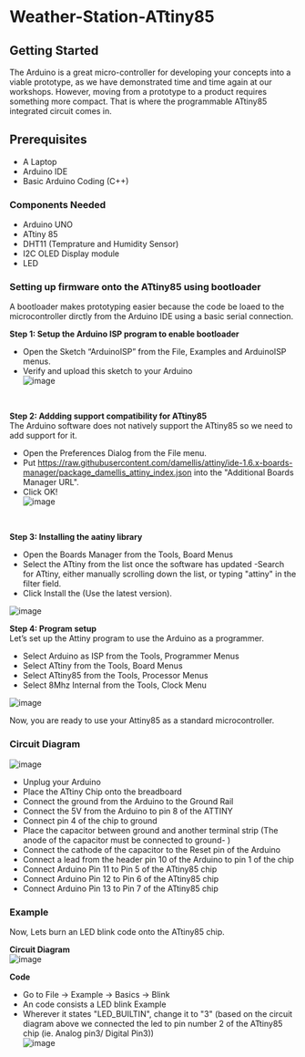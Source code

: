 # Weather-Station-ATtiny85

## Getting Started
The Arduino is a great micro-controller for developing your concepts into a viable prototype, as we have demonstrated time and time again at our workshops. However, moving from a prototype to a product requires something more compact. That is where the programmable ATtiny85 integrated circuit comes in. <br/>

## Prerequisites
- A Laptop
- Arduino IDE
- Basic Arduino Coding (C++)

### Components Needed
- Arduino UNO
- ATtiny 85
- DHT11 (Temprature and Humidity Sensor)
- I2C OLED Display module 
- LED 

### Setting up firmware onto the ATtiny85 using bootloader
A bootloader makes prototyping easier because the code be loaed to the microcontroller dirctly from the Arduino IDE using a basic serial connection. <br/>

**Step 1: Setup the Arduino ISP program to enable bootloader** <br/>
- Open the Sketch “ArduinoISP” from the File, Examples and ArduinoISP menus.
- Verify and upload this sketch to your Arduino <br/>
![image](https://user-images.githubusercontent.com/10446090/42948927-9d9b9774-8b81-11e8-978a-f159ba70ea36.png)
<br/>

**Step 2: Addding support compatibility for ATtiny85**  <br/>
The Arduino software does not natively support the ATtiny85 so we need to add support for it. <br/>
- Open the Preferences Dialog from the File menu.
- Put https://raw.githubusercontent.com/damellis/attiny/ide-1.6.x-boards-manager/package_damellis_attiny_index.json into the "Additional Boards Manager URL".
- Click OK! <br/>
![image](https://user-images.githubusercontent.com/10446090/42949180-4229593e-8b82-11e8-899d-63276bce5115.png)
<br/>

**Step 3: Installing the aatiny library** <br/>
- Open the Boards Manager from the Tools, Board Menus
- Select the ATtiny from the list once the software has updated
-Search for ATtiny, either manually scrolling down the list, or typing "attiny" in the filter field.
- Click Install the (Use the latest version). <br/>

![image](https://user-images.githubusercontent.com/10446090/42949508-f2a08346-8b82-11e8-9b93-48eeb4dc88be.png)

**Step 4: Program setup** <br/>
Let’s set up the Attiny program to use the Arduino as a programmer.
- Select Arduino as ISP from the Tools, Programmer Menus
- Select ATtiny from the Tools, Board Menus
- Select ATtiny85 from the Tools, Processor Menus
- Select 8Mhz Internal from the Tools, Clock Menu <br/>

![image](https://user-images.githubusercontent.com/10446090/42949769-8ce57f7e-8b83-11e8-85ac-986186c36f8c.png)
<br/>

Now, you are ready to use your Attiny85 as a standard microcontroller.

### Circuit Diagram
![image](https://user-images.githubusercontent.com/10446090/42950593-71398e9e-8b85-11e8-92fa-d8b9241f747d.png) <br/>

- Unplug your Arduino
- Place the ATtiny Chip onto the breadboard
- Connect the ground from the Arduino to the Ground Rail
- Connect the 5V from the Arduino to pin 8 of the ATTINY
- Connect pin 4 of the chip to ground
- Place the capacitor between ground and another terminal strip (The anode of the capacitor must be connected to ground- )
- Connect the cathode of the capacitor to the Reset pin of the Arduino
- Connect a lead from the header pin 10 of the Arduino to pin 1 of the chip
- Connect Arduino Pin 11 to Pin 5 of the ATtiny85 chip
- Connect Arduino Pin 12 to Pin 6 of the ATtiny85 chip 
- Connect Arduino Pin 13 to Pin 7 of the ATtiny85 chip

### Example 
Now, Lets burn an LED blink code onto the ATtiny85 chip. <br/>
 
**Circuit Diagram**  <br/>
![image](https://user-images.githubusercontent.com/10446090/42950661-8ce47b90-8b85-11e8-9e7c-29f41d880282.png) <br/>


**Code** <br/>

- Go to File -> Example -> Basics -> Blink
- An code consists a LED blink Example
- Wherever it states "LED_BUILTIN", change it to "3" (based on the circuit diagram above we connected the led to pin number 2 of the ATtiny85 chip (ie. Analog pin3/ Digital Pin3)) <br/> 
![image](https://user-images.githubusercontent.com/10446090/42950426-0bcd7a84-8b85-11e8-9dd0-ffb247169b3e.png)
<br/>





